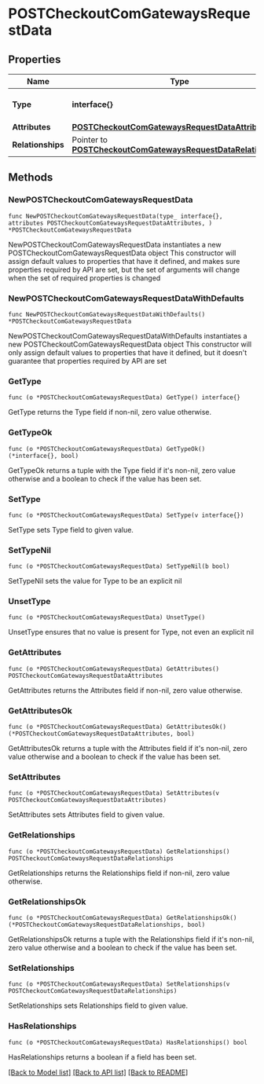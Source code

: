 # POSTCheckoutComGatewaysRequestData

## Properties

Name | Type | Description | Notes
------------ | ------------- | ------------- | -------------
**Type** | **interface{}** | The resource&#39;s type | 
**Attributes** | [**POSTCheckoutComGatewaysRequestDataAttributes**](POSTCheckoutComGatewaysRequestDataAttributes.md) |  | 
**Relationships** | Pointer to [**POSTCheckoutComGatewaysRequestDataRelationships**](POSTCheckoutComGatewaysRequestDataRelationships.md) |  | [optional] 

## Methods

### NewPOSTCheckoutComGatewaysRequestData

`func NewPOSTCheckoutComGatewaysRequestData(type_ interface{}, attributes POSTCheckoutComGatewaysRequestDataAttributes, ) *POSTCheckoutComGatewaysRequestData`

NewPOSTCheckoutComGatewaysRequestData instantiates a new POSTCheckoutComGatewaysRequestData object
This constructor will assign default values to properties that have it defined,
and makes sure properties required by API are set, but the set of arguments
will change when the set of required properties is changed

### NewPOSTCheckoutComGatewaysRequestDataWithDefaults

`func NewPOSTCheckoutComGatewaysRequestDataWithDefaults() *POSTCheckoutComGatewaysRequestData`

NewPOSTCheckoutComGatewaysRequestDataWithDefaults instantiates a new POSTCheckoutComGatewaysRequestData object
This constructor will only assign default values to properties that have it defined,
but it doesn't guarantee that properties required by API are set

### GetType

`func (o *POSTCheckoutComGatewaysRequestData) GetType() interface{}`

GetType returns the Type field if non-nil, zero value otherwise.

### GetTypeOk

`func (o *POSTCheckoutComGatewaysRequestData) GetTypeOk() (*interface{}, bool)`

GetTypeOk returns a tuple with the Type field if it's non-nil, zero value otherwise
and a boolean to check if the value has been set.

### SetType

`func (o *POSTCheckoutComGatewaysRequestData) SetType(v interface{})`

SetType sets Type field to given value.


### SetTypeNil

`func (o *POSTCheckoutComGatewaysRequestData) SetTypeNil(b bool)`

 SetTypeNil sets the value for Type to be an explicit nil

### UnsetType
`func (o *POSTCheckoutComGatewaysRequestData) UnsetType()`

UnsetType ensures that no value is present for Type, not even an explicit nil
### GetAttributes

`func (o *POSTCheckoutComGatewaysRequestData) GetAttributes() POSTCheckoutComGatewaysRequestDataAttributes`

GetAttributes returns the Attributes field if non-nil, zero value otherwise.

### GetAttributesOk

`func (o *POSTCheckoutComGatewaysRequestData) GetAttributesOk() (*POSTCheckoutComGatewaysRequestDataAttributes, bool)`

GetAttributesOk returns a tuple with the Attributes field if it's non-nil, zero value otherwise
and a boolean to check if the value has been set.

### SetAttributes

`func (o *POSTCheckoutComGatewaysRequestData) SetAttributes(v POSTCheckoutComGatewaysRequestDataAttributes)`

SetAttributes sets Attributes field to given value.


### GetRelationships

`func (o *POSTCheckoutComGatewaysRequestData) GetRelationships() POSTCheckoutComGatewaysRequestDataRelationships`

GetRelationships returns the Relationships field if non-nil, zero value otherwise.

### GetRelationshipsOk

`func (o *POSTCheckoutComGatewaysRequestData) GetRelationshipsOk() (*POSTCheckoutComGatewaysRequestDataRelationships, bool)`

GetRelationshipsOk returns a tuple with the Relationships field if it's non-nil, zero value otherwise
and a boolean to check if the value has been set.

### SetRelationships

`func (o *POSTCheckoutComGatewaysRequestData) SetRelationships(v POSTCheckoutComGatewaysRequestDataRelationships)`

SetRelationships sets Relationships field to given value.

### HasRelationships

`func (o *POSTCheckoutComGatewaysRequestData) HasRelationships() bool`

HasRelationships returns a boolean if a field has been set.


[[Back to Model list]](../README.md#documentation-for-models) [[Back to API list]](../README.md#documentation-for-api-endpoints) [[Back to README]](../README.md)


